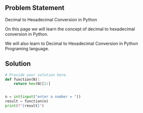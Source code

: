 ## Problem Statement 

Decimal to Hexadecimal Conversion in Python

On this page we will learn the concept of decimal to hexadecimal conversion in Python.

We will also learn to Decimal to Hexadecimal Conversion in Python Programing language.

## Solution

```python
# Provide your solution here.
def function(N):
    return hex(N)[2:]


n = int(input("enter a number = "))
result = function(n)
print(f"{result}")
